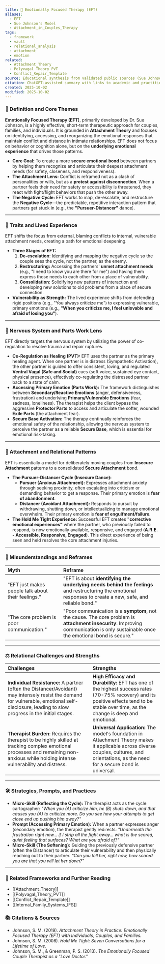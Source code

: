 ```yaml
---
title: 💖 Emotionally Focused Therapy (EFT)
aliases:
  - EFT
  - Sue Johnson's Model
  - Attachment_in_Couples_Therapy
tags:
  - framework
  - vault
  - relational_analysis
  - attachment
  - emotion
related:
  - Attachment_Theory
  - Polyvagal_Theory_PVT
  - Conflict_Repair_Template
source: Educational synthesis from validated public sources (Sue Johnson's model)
citation: ChatGPT-assisted summary with links to academic and practitioner materials
created: 2025-10-02
modified: 2025-10-02
---
```

### 🧩 Definition and Core Themes

**Emotionally Focused Therapy (EFT)**, primarily developed by Dr. Sue Johnson, is a highly effective, short-term therapeutic approach for couples, families, and individuals. It is grounded in **Attachment Theory** and focuses on identifying, accessing, and reorganizing the emotional responses that maintain conflict and distance in intimate relationships. EFT does not focus on behavior or cognition alone, but on the **underlying emotional experience** that drives those patterns.

-   **Core Goal:** To create a more **secure emotional bond** between partners by helping them recognize and articulate their deepest attachment needs (for safety, closeness, and responsiveness).
-   **The Attachment Lens:** Conflict is reframed not as a clash of personalities or wills, but as a **protest against disconnection**. When a partner feels their need for safety or accessibility is threatened, they react with fight/flight behaviors that push the other away.
-   **The Negative Cycle:** EFT works to map, de-escalate, and restructure the **Negative Cycle**—the predictable, repetitive interaction pattern that partners get stuck in (e.g., the **"Pursuer-Distancer"** dance).

---

### 🌿 Traits and Lived Experience

EFT shifts the focus from external, blaming conflicts to internal, vulnerable attachment needs, creating a path for emotional deepening.

-   **Three Stages of EFT:**
    1.  **De-escalation:** Identifying and mapping the negative cycle so the couple sees the cycle, not the partner, as the enemy.
    2.  **Restructuring:** Accessing the partners' **unmet attachment needs** (e.g., "I need to know you are there for me") and having them express those needs to each other from a place of vulnerability.
    3.  **Consolidation:** Solidifying new patterns of interaction and developing new solutions to old problems from a place of secure connection.
-   **Vulnerability as Strength:** The lived experience shifts from defending rigid positions (e.g., "You always criticize me") to expressing vulnerable, primary emotions (e.g., **"When you criticize me, I feel unlovable and afraid of losing you"**).

---

### 🧠 Nervous System and Parts Work Lens

EFT directly targets the nervous system by utilizing the power of co-regulation to resolve trauma and repair ruptures.

-   **Co-Regulation as Healing (PVT):** EFT uses the partner as the primary healing agent. When one partner is in distress (Sympathetic Activation), the other partner is guided to offer consistent, loving, and regulated **Ventral Vagal (Safe and Social)** cues (soft voice, sustained eye contact, physical presence), effectively co-regulating the distressed partner back to a state of calm.
-   **Accessing Primary Emotion (Parts Work):** The framework distinguishes between **Secondary/Reactive Emotions** (anger, defensiveness, frustration) and underlying **Primary/Vulnerable Emotions** (fear, sadness, loneliness). The therapist helps the client bypass the aggressive **Protector Parts** to access and articulate the softer, wounded **Exile Parts** (the attachment fear).
-   **Secure Base Activation:** The therapy continually reinforces the emotional safety of the relationship, allowing the nervous system to perceive the partner as a reliable **Secure Base**, which is essential for emotional risk-taking.

---

### 💞 Attachment and Relational Patterns

EFT is essentially a model for deliberately moving couples from **Insecure Attachment** patterns to a consolidated **Secure Attachment** bond.

-   **The Pursuer-Distancer Cycle (Insecure Dance):**
    -   **Pursuer (Anxious Attachment):** Expresses attachment anxiety through seeking proximity, often escalating into criticism or demanding behavior to get a response. Their primary emotion is **fear of abandonment**.
    -   **Distancer (Avoidant Attachment):** Responds to pursuit by withdrawing, shutting down, or intellectualizing to manage emotional overwhelm. Their primary emotion is **fear of engulfment/failure**.
-   **The Hold Me Tight Experience:** Successful EFT creates **"corrective emotional experiences"** where the partner, who previously failed to respond, is now emotionally available, responsive, and engaged (**A.R.E. - Accessible, Responsive, Engaged**). This direct experience of being seen and held resolves the core attachment injuries.

---

### 🔄 Misunderstandings and Reframes

| Myth | Reframe |
| :--- | :--- |
| "EFT just makes people talk about their feelings." | "EFT is about **identifying the underlying needs behind the feelings** and restructuring the emotional responses to create a new, safe, and reliable bond." |
| "The core problem is poor communication." | "Poor communication is a **symptom**, not the cause. The core problem is **attachment insecurity**. Improving communication is only sustainable once the emotional bond is secure." |

---

### ⚖️ Relational Challenges and Strengths

| Challenges | Strengths |
| :--- | :--- |
| **Individual Resistance:** A partner (often the Distancer/Avoidant) may intensely resist the demand for vulnerable, emotional self-disclosure, leading to slow progress in the initial stages. | **High Efficacy and Durability:** EFT has one of the highest success rates (70-75% recovery) and its positive effects tend to be stable over time, as the change is deep and emotional. |
| **Therapist Burden:** Requires the therapist to be highly skilled at tracking complex emotional processes and remaining non-anxious while holding intense vulnerability and distress. | **Universal Application:** The model's foundation in Attachment Theory makes it applicable across diverse couples, cultures, and orientations, as the need for a secure bond is universal. |

---

### 🛠️ Strategies, Prompts, and Practices

-   **Micro-Skill (Reflecting the Cycle):** The therapist acts as the cycle cartographer: *"When you (A) criticize him, he (B) shuts down, and that causes you (A) to criticize more. Do you see how your attempts to get close end up pushing him away?"*
-   **Prompt (Accessing Primary Emotion):** When a partner expresses anger (secondary emotion), the therapist gently redirects: *"Underneath the frustration right now... if I strip all the fight away... what is the scared, quiet feeling that surfaces? What are you afraid of?"*
-   **Micro-Skill (The Softening):** Guiding the previously defensive partner (often the Distancer) to articulate their vulnerability and then physically reaching out to their partner. *"Can you tell her, right now, how scared you are that you will let her down?"*

---

### 🔗 Related Frameworks and Further Reading

-   [[Attachment_Theory]]
-   [[Polyvagal_Theory_PVT]]
-   [[Conflict_Repair_Template]]
-   [[Internal_Family_Systems_IFS]]

### 📚 Citations & Sources

-   Johnson, S. M. (2019). *Attachment Theory in Practice: Emotionally Focused Therapy (EFT) with Individuals, Couples, and Families.*
-   Johnson, S. M. (2008). *Hold Me Tight: Seven Conversations for a Lifetime of Love.*
-   Johnson, S. M., & Greenman, P. S. (2013). *The Emotionally Focused Couple Therapist as a "Love Doctor."*